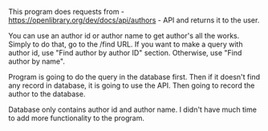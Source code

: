This program does requests from - https://openlibrary.org/dev/docs/api/authors - API and returns it to the user. 

You can use an author id or author name to get author's all the works.
Simply to do that, go to the /find URL. If you want to make a query with author id, use "Find author by author ID" section. Otherwise, use "Find author by name".

Program is going to do the query in the database first. Then if it doesn't find any record in database, it is going to use the API. Then going to record the author to the database.

Database only contains author id and author name. I didn't have much time to add more functionality to the program.

